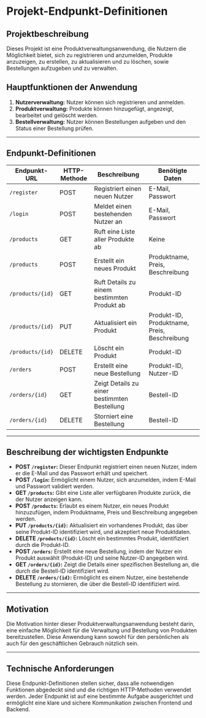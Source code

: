 # Projekt-Endpunkt-Definitionen

## Projektbeschreibung

Dieses Projekt ist eine Produktverwaltungsanwendung, die Nutzern die Möglichkeit bietet, sich zu registrieren und anzumelden, Produkte anzuzeigen, zu erstellen, zu aktualisieren und zu löschen, sowie Bestellungen aufzugeben und zu verwalten.

## Hauptfunktionen der Anwendung

1. **Nutzerverwaltung:** Nutzer können sich registrieren und anmelden.
2. **Produktverwaltung:** Produkte können hinzugefügt, angezeigt, bearbeitet und gelöscht werden.
3. **Bestellverwaltung:** Nutzer können Bestellungen aufgeben und den Status einer Bestellung prüfen.

---

## Endpunkt-Definitionen

| Endpunkt-URL         | HTTP-Methode | Beschreibung                               | Benötigte Daten                     |
|----------------------|--------------|--------------------------------------------|-------------------------------------|
| `/register`          | POST         | Registriert einen neuen Nutzer             | E-Mail, Passwort                    |
| `/login`             | POST         | Meldet einen bestehenden Nutzer an         | E-Mail, Passwort                    |
| `/products`          | GET          | Ruft eine Liste aller Produkte ab          | Keine                               |
| `/products`          | POST         | Erstellt ein neues Produkt                 | Produktname, Preis, Beschreibung    |
| `/products/{id}`     | GET          | Ruft Details zu einem bestimmten Produkt ab| Produkt-ID                          |
| `/products/{id}`     | PUT          | Aktualisiert ein Produkt                   | Produkt-ID, Produktname, Preis, Beschreibung |
| `/products/{id}`     | DELETE       | Löscht ein Produkt                         | Produkt-ID                          |
| `/orders`            | POST         | Erstellt eine neue Bestellung              | Produkt-ID, Nutzer-ID               |
| `/orders/{id}`       | GET          | Zeigt Details zu einer bestimmten Bestellung| Bestell-ID                          |
| `/orders/{id}`       | DELETE       | Storniert eine Bestellung                  | Bestell-ID                          |

---

## Beschreibung der wichtigsten Endpunkte

- **POST `/register`:** Dieser Endpunkt registriert einen neuen Nutzer, indem er die E-Mail und das Passwort erhält und speichert.
- **POST `/login`:** Ermöglicht einem Nutzer, sich anzumelden, indem E-Mail und Passwort validiert werden.
- **GET `/products`:** Gibt eine Liste aller verfügbaren Produkte zurück, die der Nutzer anzeigen kann.
- **POST `/products`:** Erlaubt es einem Nutzer, ein neues Produkt hinzuzufügen, indem Produktname, Preis und Beschreibung angegeben werden.
- **PUT `/products/{id}`:** Aktualisiert ein vorhandenes Produkt, das über seine Produkt-ID identifiziert wird, und akzeptiert neue Produktdaten.
- **DELETE `/products/{id}`:** Löscht ein bestimmtes Produkt, identifiziert durch die Produkt-ID.
- **POST `/orders`:** Erstellt eine neue Bestellung, indem der Nutzer ein Produkt auswählt (Produkt-ID) und seine Nutzer-ID angegeben wird.
- **GET `/orders/{id}`:** Zeigt die Details einer spezifischen Bestellung an, die durch die Bestell-ID identifiziert wird.
- **DELETE `/orders/{id}`:** Ermöglicht es einem Nutzer, eine bestehende Bestellung zu stornieren, die über die Bestell-ID identifiziert wird.

---

## Motivation

Die Motivation hinter dieser Produktverwaltungsanwendung besteht darin, eine einfache Möglichkeit für die Verwaltung und Bestellung von Produkten bereitzustellen. Diese Anwendung kann sowohl für den persönlichen als auch für den geschäftlichen Gebrauch nützlich sein.

---

## Technische Anforderungen

Diese Endpunkt-Definitionen stellen sicher, dass alle notwendigen Funktionen abgedeckt sind und die richtigen HTTP-Methoden verwendet werden. Jeder Endpunkt ist auf eine bestimmte Aufgabe ausgerichtet und ermöglicht eine klare und sichere Kommunikation zwischen Frontend und Backend.
